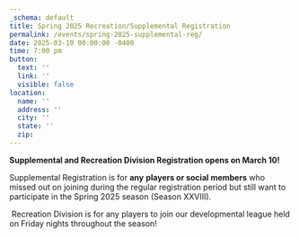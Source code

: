 ```yaml
---
_schema: default
title: Spring 2025 Recreation/Supplemental Registration
permalink: /events/spring-2025-supplemental-reg/
date: 2025-03-10 00:00:00 -0400
time: 7:00 pm
button:
  text: ''
  link: ''
  visible: false
location:
  name: ''
  address: ''
  city: ''
  state: ''
  zip:
---
```

**Supplemental and Recreation Division Registration opens on March 10!**&nbsp;

Supplemental Registration&nbsp;is for&nbsp;**any** **players or social members**&nbsp;who missed out on joining during the regular registration period but still want to participate in the Spring 2025&nbsp;season (Season XXVIII).

&nbsp;Recreation Division is for any players to join our developmental league held on Friday nights throughout the season!
